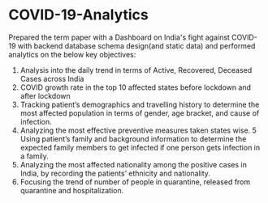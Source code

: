 # COVID-19-Analytics
Prepared the term paper with a Dashboard on India's fight against COVID-19 with backend database schema design(and static data) and performed analytics on the below key objectives:
1.  Analysis into the daily trend in terms of Active, Recovered, Deceased  Cases across India
2.	COVID growth rate in the top 10 affected states before lockdown and after lockdown
3.	Tracking patient’s demographics and travelling history to determine the most affected population in terms of gender, age 	bracket, and cause of infection.
4.	Analyzing the most effective preventive measures taken states wise.
5	Using patient’s family and background information to determine the expected family members to get infected if one person 	gets infection in a family.
6.	Analyzing the most affected nationality among the positive cases in India, by recording the patients’ ethnicity and 		nationality.
7.	Focusing the trend of number of people in quarantine, released from quarantine and hospitalization.


